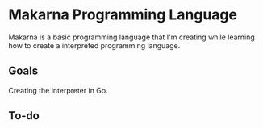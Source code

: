 # Makarna Programming Language
Makarna is a basic programming language that I'm creating while learning how to create a interpreted programming language.

## Goals
Creating the interpreter in Go.

## To-do


